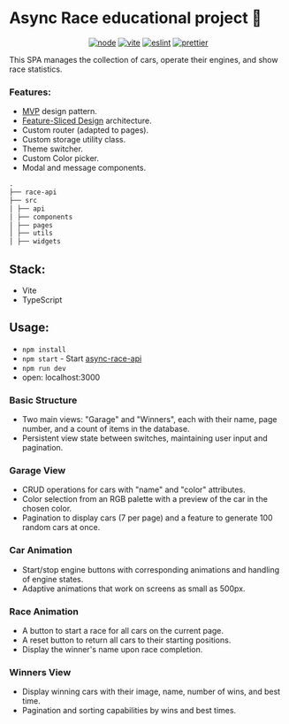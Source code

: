 # Async Race educational project 🚗

<div align="center">

[![node](https://img.shields.io/badge/node-21-blue?logo=nodedotjs)](#)
[![vite](https://img.shields.io/badge/vite-5.2-blue?logo=vite)](#)
[![eslint](https://img.shields.io/badge/eslint-8.57-blue?logo=eslint)](#)
[![prettier](https://img.shields.io/badge/prettier-3.2.5-blue?logo=prettier)](#)

</div>

This SPA manages the collection of cars, operate their engines, and show race statistics.

### Features:

- [MVP](https://en.wikipedia.org/wiki/Model%E2%80%93view%E2%80%93controller) design pattern.
- [Feature-Sliced Design](https://feature-sliced.design/) architecture.
- Custom router (adapted to pages).
- Custom storage utility class.
- Theme switcher.
- Custom Color picker.
- Modal and message components.

```markdown
.
├── race-api
├── src
│ ├── api
│ ├── components
│ ├── pages
│ ├── utils
│ ├── widgets
```

## Stack:

- Vite
- TypeScript

## Usage:

- `npm install`
- `npm start` - Start [async-race-api](https://github.com/mrHoft/RSSchool/tree/main/packages/async-race/race-api/README.md)
- `npm run dev`
- open: localhost:3000

### Basic Structure

- Two main views: "Garage" and "Winners", each with their name, page number, and a count of items in the database.
- Persistent view state between switches, maintaining user input and pagination.

### Garage View

- CRUD operations for cars with "name" and "color" attributes.
- Color selection from an RGB palette with a preview of the car in the chosen color.
- Pagination to display cars (7 per page) and a feature to generate 100 random cars at once.

### Car Animation

- Start/stop engine buttons with corresponding animations and handling of engine states.
- Adaptive animations that work on screens as small as 500px.

### Race Animation

- A button to start a race for all cars on the current page.
- A reset button to return all cars to their starting positions.
- Display the winner's name upon race completion.

### Winners View

- Display winning cars with their image, name, number of wins, and best time.
- Pagination and sorting capabilities by wins and best times.


